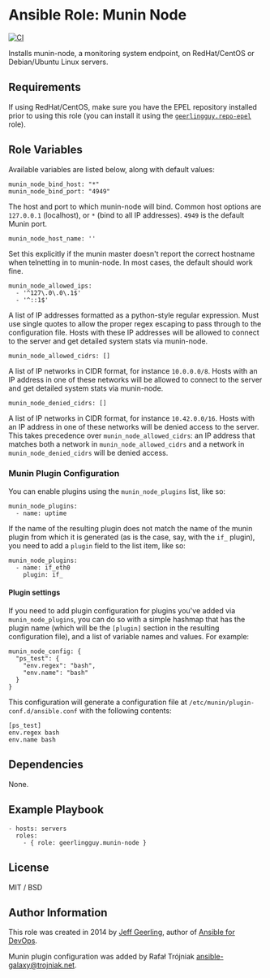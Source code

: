 # Ansible Role: Munin Node

[![CI](https://github.com/geerlingguy/ansible-role-munin-node/workflows/CI/badge.svg?event=push)](https://github.com/geerlingguy/ansible-role-munin-node/actions?query=workflow%3ACI)

Installs munin-node, a monitoring system endpoint, on RedHat/CentOS or Debian/Ubuntu Linux servers.

## Requirements

If using RedHat/CentOS, make sure you have the EPEL repository installed prior to using this role (you can install it using the [`geerlingguy.repo-epel`](https://galaxy.ansible.com/list#/roles/436) role).

## Role Variables

Available variables are listed below, along with default values:

    munin_node_bind_host: "*"
    munin_node_bind_port: "4949"

The host and port to which munin-node will bind. Common host options are `127.0.0.1` (localhost), or `*` (bind to all IP addresses). `4949` is the default Munin port.

    munin_node_host_name: ''

Set this explicitly if the munin master doesn't report the correct hostname when telnetting in to munin-node. In most cases, the default should work fine.

    munin_node_allowed_ips:
      - '^127\.0\.0\.1$'
      - '^::1$'

A list of IP addresses formatted as a python-style regular expression. Must use single quotes to allow the proper regex escaping to pass through to the configuration file. Hosts with these IP addresses will be allowed to connect to the server and get detailed system stats via munin-node.

    munin_node_allowed_cidrs: []

A list of IP networks in CIDR format, for instance `10.0.0.0/8`. Hosts with an IP address in one of these networks will be allowed to connect to the server and get detailed system stats via munin-node.

    munin_node_denied_cidrs: []

A list of IP networks in CIDR format, for instance `10.42.0.0/16`. Hosts with an IP address in one of these networks will be denied access to the server. This takes precedence over `munin_node_allowed_cidrs`: an IP address that matches both a network in `munin_node_allowed_cidrs` and a network in `munin_node_denied_cidrs` will be denied access.

### Munin Plugin Configuration

You can enable plugins using the `munin_node_plugins` list, like so:

    munin_node_plugins:
      - name: uptime

If the name of the resulting plugin does not match the name of the munin plugin from which it is generated (as is the case, say, with the `if_` plugin), you need to add a `plugin` field to the list item, like so:

    munin_node_plugins:
      - name: if_eth0
        plugin: if_

#### Plugin settings

If you need to add plugin configuration for plugins you've added via `munin_node_plugins`, you can do so with a simple hashmap that has the plugin name (which will be the `[plugin]` section in the resulting configuration file), and a list of variable names and values. For example:

    munin_node_config: {
      "ps_test": {
        "env.regex": "bash",
        "env.name": "bash"
      }
    }

This configuration will generate a configuration file at `/etc/munin/plugin-conf.d/ansible.conf` with the following contents:

    [ps_test]
    env.regex bash
    env.name bash

## Dependencies

None.

## Example Playbook

    - hosts: servers
      roles:
        - { role: geerlingguy.munin-node }

## License

MIT / BSD

## Author Information

This role was created in 2014 by [Jeff Geerling](https://www.jeffgeerling.com/), author of [Ansible for DevOps](https://www.ansiblefordevops.com/).

Munin plugin configuration was added by Rafał Trójniak <ansible-galaxy@trojniak.net>.
